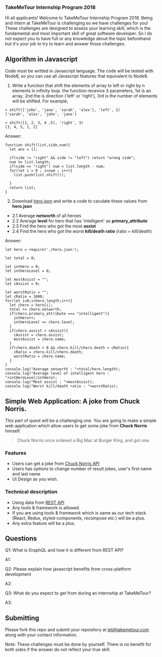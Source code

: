 ### TakeMeTour Internship Program 2018

Hi all applicants! Welcome to TakeMeTour Internship Program 2018. Being and intern at TakeMeTour is challenging so we have challenges for you! These challenges are designed to assess your learning skill, which is the fundamental and most important skill of great software developer. So I do not expect you to have full or any knowledge about the topic beforehand but it's your job to try to learn and answer those challenges.

## Algorithm in Javascript
Code must be writted in Javascript language. The code will be tested with Node8, so you can use all Javascript features that equivalent to Node8.

1. Write a function that shift the elements of array to left or right by n elements in infinity loop. the function recevice 3 parameters, 1st is an array, 2nd the is direction ('left' or 'right'), 3rd is the number of elements will be shifted. For example,
```
> shift(['john', 'jane', 'sarah', 'alex'], 'left', 2)
['sarah', 'alex', 'john', 'jane']

> shift([1, 2, 3, 4 ,5], 'right', 3)
[3, 4, 5, 1, 2]
```
Answer:
```
function shift(list,side,num){
  let ans = [];

  if(side != "right" && side != "left") return "wrong side";
  num %= list.length;
  if(side == "right") num = list.length - num;
  for(let i = 0 ; i<num ; i++){
    list.push(list.shift());
    
  }
  return list;
}
```
2. Download [hero.json](https://github.com/takemetour/job-quest-intern-2018/blob/master/hero.json) and write a code to caculate these values from **hero.json**
- 2.1 Average **networth** of all heroes
- 2.2 Average **level** for hero that has 'intelligent' as **primary_attribute**
- 2.3 Find the hero who got the most **assist**
- 2.4 Find the hero who got the worst **kill/death ratio** (ratio = kill/death)

Answer:
```
let hero = require('./hero.json');

let total = 0;

let intHero = 0;
let intHeroLevel = 0;

let mostAssist = "";
let cAssist = 0;

let worstRatio = "";
let cRatio = 1000;
for(let i=0;i<hero.length;i++){
  let chero = hero[i];
  total += chero.networth;
  if(chero.primary_attribute === "intelligent"){
    intHero++;
    intHeroLevel += chero.level;
  }
  if(chero.assist > cAssist){
    cAssist = chero.assist;
    mostAssist = chero.name;
  }
  if(chero.death > 0 && chero.kill/chero.death < cRatio){
    cRatio = chero.kill/chero.death;
    worstRatio = chero.name;
  }
}
console.log("Average networth : "+total/hero.length);
console.log("Average level of intelligent hero : "+intHeroLevel/intHero);
console.log("Most assist : "+mostAssist);
console.log("Worst kill/death ratio : "+worstRatio);
```

## Simple Web Application: A joke from Chuck Norris.

This part of quest will be a challenging one. You are going to make a simple web application which allow users to get some joke from **Chuck Norris** himself.

> Chuck Norris once ordered a Big Mac at Burger King, and got one.

### Features
- Users can get a joke from [Chuck Norris API](http://www.icndb.com/api/)
- Users has options to change number of result jokes, user's first name and last name
- UI Design as you wish.

### Technical description
- Using data from [REST API](http://www.icndb.com/api/)
- Any tools & framework is allowed.
- If you are using tools & framework which is same as our tech stack (React, Redux, styled-components, recompose etc.) will be a plus.
- Any extra feature will be a plus.

## Questions
Q1: What is GraphQL and how it is different from REST API?

A1: <insert your answer here>


Q2: Please explain how javascript benefits from cross-platform development

A2: <insert your answer here>

Q3: What do you expect to get from during an internship at TakeMeTour?

A3: <insert your answer here>

## Submitting

Please fork this repo and submit your repository at jet@takemetour.com along with your contact information.

Note: These challenges must be done by yourself. There is no benefit for both sides if the answer do not reflect your true skill.
